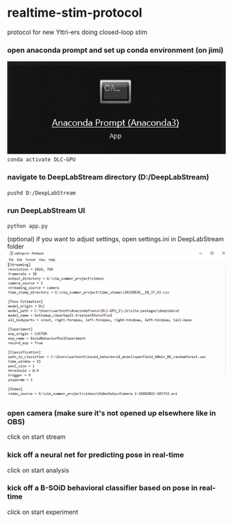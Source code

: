 # realtime-stim-protocol
protocol for new Yttri-ers doing closed-loop stim

### open anaconda prompt and set up conda environment (on jimi)
![Anaconda prompt](./figs/anaconda.png)
`conda activate DLC-GPU`

### navigate to DeepLabStream directory (D:/DeepLabStream)
`pushd D:/DeepLabStream`

### run DeepLabStream UI
`python app.py`

(optional) if you want to adjust settings, open settings.ini in DeepLabStream folder
![settings.ini](./figs/settings.png)
### open camera (make sure it's not opened up elsewhere like in OBS)
click on start stream

### kick off a neural net for predicting pose in real-time
click on start analysis

### kick off a B-SOiD behavioral classifier based on pose in real-time
click on start experiment


